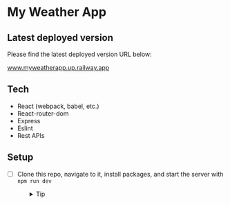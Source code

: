 # My Weather App

## Latest deployed version

Please find the latest deployed version URL below:

<a href="https://https://myweatherapp.up.railway.app//" target="_blank">www.myweatherapp.up.railway.app</a>

## Tech

- React (webpack, babel, etc.)
- React-router-dom
- Express
- Eslint
- Rest APIs

## Setup

- [ ] Clone this repo, navigate to it, install packages, and start the server with `npm run dev`
  <details style="padding-left: 2em">
    <summary>Tip</summary>

    ```sh
    npm install
    npm run dev
    ```
  </details>

